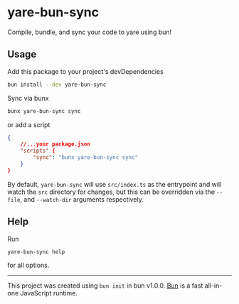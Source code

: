 # yare-bun-sync

Compile, bundle, and sync your code to yare using bun!

## Usage

Add this package to your project's devDependencies

```bash
bun install --dev yare-bun-sync
```

Sync via bunx

```bash
bunx yare-bun-sync sync
```

or add a script

```json
{
    //...your package.json
    "scripts" {
        "sync": "bunx yare-bun-sync sync"
    }
}
```

By default, `yare-bun-sync` will use `src/index.ts` as the entrypoint and will watch the `src` directory for changes,
but this can be overridden via the `--file`, and `--watch-dir` arguments respectively.

## Help

Run

```bash
yare-bun-sync help
```

for all options.

---

This project was created using `bun init` in bun v1.0.0. [Bun](https://bun.sh) is a fast all-in-one JavaScript runtime.
